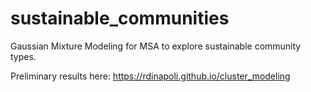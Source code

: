 # sustainable_communities

Gaussian Mixture Modeling for MSA to explore sustainable community types.

Preliminary results here: https://rdinapoli.github.io/cluster_modeling